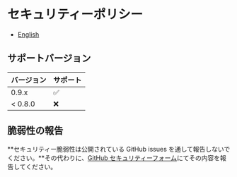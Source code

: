 # セキュリティーポリシー

- [English](./SECURITY.md)

## サポートバージョン

| バージョン | サポート           |
| ---------- | ------------------ |
| 0.9.x      | :white_check_mark: |
| < 0.8.0    | :x:                |

## 脆弱性の報告

**セキュリティー脆弱性は公開されている GitHub issues を通して報告しないでください。**その代わりに、[GitHub セキュリティーフォーム](https://github.com/alicenovel/alicenovel/security/advisories/new)にてその内容を報告してください。
